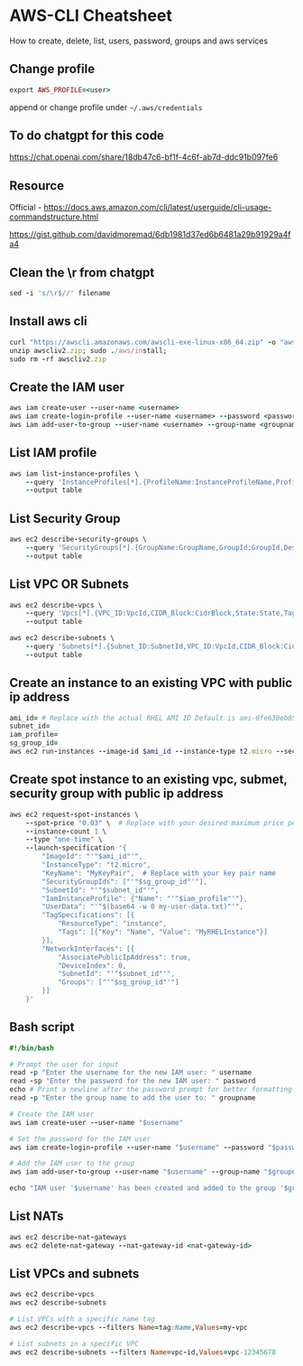 # AWS-CLI Cheatsheet
How to create, delete, list, users, password, groups and aws services

## Change profile
```ruby
export AWS_PROFILE=<user>
```

append or change profile under `~/.aws/credentials`

## To do chatgpt for this code
https://chat.openai.com/share/18db47c6-bf1f-4c6f-ab7d-ddc91b097fe6

## Resource

Official - https://docs.aws.amazon.com/cli/latest/userguide/cli-usage-commandstructure.html

https://gist.github.com/davidmoremad/6db1981d37ed6b6481a29b91929a4fa4

## Clean the \r from chatgpt
```ruby
sed -i 's/\r$//' filename
```

## Install aws cli
```ruby
curl "https://awscli.amazonaws.com/awscli-exe-linux-x86_64.zip" -o "awscliv2.zip"
unzip awscliv2.zip; sudo ./aws/install;
sudo rm -rf awscliv2.zip
```
## Create the IAM user
```ruby
aws iam create-user --user-name <username>
aws iam create-login-profile --user-name <username> --password <password> --password-reset-required # remove to not require
aws iam add-user-to-group --user-name <username> --group-name <groupname>
```
## List IAM profile
```ruby
aws iam list-instance-profiles \
    --query 'InstanceProfiles[*].{ProfileName:InstanceProfileName,ProfileId:InstanceProfileId,Role:Roles[0].RoleName,Path:Path,CreateDate:CreateDate}' \
    --output table
```
## List Security Group
```ruby
aws ec2 describe-security-groups \
    --query 'SecurityGroups[*].{GroupName:GroupName,GroupId:GroupId,Description:Description,VpcId:VpcId}' \
    --output table
```
## List VPC OR Subnets
```ruby
aws ec2 describe-vpcs \
    --query 'Vpcs[*].{VPC_ID:VpcId,CIDR_Block:CidrBlock,State:State,Tags:Tags}' \
    --output table

aws ec2 describe-subnets \
    --query 'Subnets[*].{Subnet_ID:SubnetId,VPC_ID:VpcId,CIDR_Block:CidrBlock,AvailabilityZone:AvailabilityZone,State:State,Tags:Tags}' \
    --output table
```
## Create an instance to an existing VPC with public ip address
```ruby
ami_id= # Replace with the actual RHEL AMI ID Default is ami-0fe630eb857a6ec83
subnet_id=
iam_profile=
sg_group_id=
aws ec2 run-instances --image-id $ami_id --instance-type t2.micro --security-group-ids $sg_group_id --subnet-id $subnet_id --associate-public-ip-address --iam-instance-profile Name=$iam_profile --user-data file://my-user-data.txt --tag-specifications 'ResourceType=instance,Tags=[{Key=Name,Value=MyRHELInstance}]'
```
## Create spot instance to an existing vpc, submet, security group with public ip address
```ruby
aws ec2 request-spot-instances \
    --spot-price "0.03" \  # Replace with your desired maximum price per hour
    --instance-count 1 \
    --type "one-time" \
    --launch-specification '{
        "ImageId": "'"$ami_id"'",
        "InstanceType": "t2.micro",
        "KeyName": "MyKeyPair",  # Replace with your key pair name
        "SecurityGroupIds": ["'"$sg_group_id"'"],
        "SubnetId": "'"$subnet_id"'",
        "IamInstanceProfile": {"Name": "'"$iam_profile"'"},
        "UserData": "'"$(base64 -w 0 my-user-data.txt)"'",
        "TagSpecifications": [{
            "ResourceType": "instance",
            "Tags": [{"Key": "Name", "Value": "MyRHELInstance"}]
        }],
        "NetworkInterfaces": [{
            "AssociatePublicIpAddress": true,
            "DeviceIndex": 0,
            "SubnetId": "'"$subnet_id"'",
            "Groups": ["'"$sg_group_id"'"]
        }]
    }'
```
## Bash script
```ruby
#!/bin/bash

# Prompt the user for input
read -p "Enter the username for the new IAM user: " username
read -sp "Enter the password for the new IAM user: " password
echo # Print a newline after the password prompt for better formatting
read -p "Enter the group name to add the user to: " groupname

# Create the IAM user
aws iam create-user --user-name "$username"

# Set the password for the IAM user
aws iam create-login-profile --user-name "$username" --password "$password" --password-reset-required

# Add the IAM user to the group
aws iam add-user-to-group --user-name "$username" --group-name "$groupname"

echo "IAM user '$username' has been created and added to the group '$groupname'."
```
## List NATs
```ruby
aws ec2 describe-nat-gateways
aws ec2 delete-nat-gateway --nat-gateway-id <nat-gateway-id>
```
## List VPCs and subnets
```ruby
aws ec2 describe-vpcs
aws ec2 describe-subnets

# List VPCs with a specific name tag
aws ec2 describe-vpcs --filters Name=tag:Name,Values=my-vpc

# List subnets in a specific VPC
aws ec2 describe-subnets --filters Name=vpc-id,Values=vpc-12345678
```
